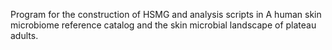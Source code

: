 Program for the construction of HSMG and analysis scripts in A human skin microbiome reference catalog and the skin microbial landscape of plateau adults.
